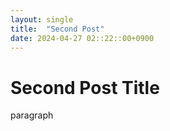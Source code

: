 ```yaml
---
layout: single
title:  "Second Post"
date: 2024-04-27 02::22::00+0900
---
```


# Second Post Title

paragraph
